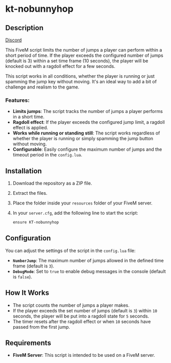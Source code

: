 # kt-nobunnyhop

## Description

[Discord](https://discord.gg/ujCG6MTTDb)

This FiveM script limits the number of jumps a player can perform within a short period of time. If the player exceeds the configured number of jumps (default is 3) within a set time frame (10 seconds), the player will be knocked out with a ragdoll effect for a few seconds.

This script works in all conditions, whether the player is running or just spamming the jump key without moving. It's an ideal way to add a bit of challenge and realism to the game.

### Features:
- **Limits jumps**: The script tracks the number of jumps a player performs in a short time.
- **Ragdoll effect**: If the player exceeds the configured jump limit, a ragdoll effect is applied.
- **Works while running or standing still**: The script works regardless of whether the player is running or simply spamming the jump button without moving.
- **Configurable**: Easily configure the maximum number of jumps and the timeout period in the `config.lua`.

## Installation

1. Download the repository as a ZIP file.
2. Extract the files.
3. Place the folder inside your `resources` folder of your FiveM server.
4. In your `server.cfg`, add the following line to start the script:

   ```bash
   ensure KT-nobunnyhop
## Configuration

You can adjust the settings of the script in the `config.lua` file:

- **`NumberJump`**: The maximum number of jumps allowed in the defined time frame (default is `3`).
- **`DebugMode`**: Set to `true` to enable debug messages in the console (default is `false`).
## How It Works

- The script counts the number of jumps a player makes.
- If the player exceeds the set number of jumps (default is `3`) within `10` seconds, the player will be put into a ragdoll state for `5` seconds.
- The timer resets after the ragdoll effect or when `10` seconds have passed from the first jump.

## Requirements

- **FiveM Server**: This script is intended to be used on a FiveM server.
